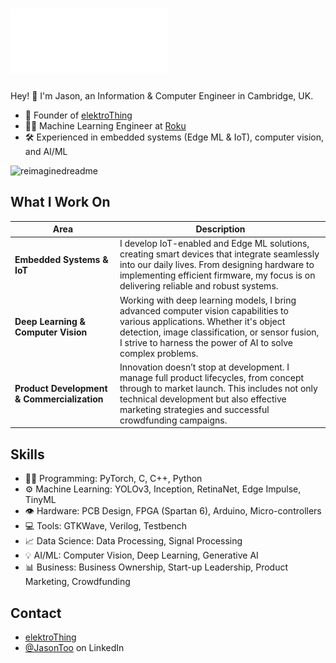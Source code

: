 <h1 align="left">
  <img src="https://github.com/tooyipjee/tooyipjee/blob/main/Jason%20Too.gif" alt="Jason Too" width="50%" />
</h1>

Hey! 👋
I'm Jason, an Information & Computer Engineer in Cambridge, UK.

- 🦔 Founder of [elektroThing](http://elektrothing.com/)
- 👨‍💻 Machine Learning Engineer at [Roku](https://www.roku.com/en-gb/)
- 🛠️ Experienced in embedded systems (Edge ML & IoT), computer vision, and AI/ML
  
<img src="https://github-readme-stats.vercel.app/api?username=tooyipjee" alt="reimaginedreadme" />

## What I Work On

| **Area** | **Description** |
| --- | --- |
| **Embedded Systems & IoT** | I develop IoT-enabled and Edge ML solutions, creating smart devices that integrate seamlessly into our daily lives. From designing hardware to implementing efficient firmware, my focus is on delivering reliable and robust systems. | 
| **Deep Learning & Computer Vision** | Working with deep learning models, I bring advanced computer vision capabilities to various applications. Whether it's object detection, image classification, or sensor fusion, I strive to harness the power of AI to solve complex problems. | 
| **Product Development & Commercialization** | Innovation doesn’t stop at development. I manage full product lifecycles, from concept through to market launch. This includes not only technical development but also effective marketing strategies and successful crowdfunding campaigns. | 

## Skills
- 👨‍💻 Programming: PyTorch, C, C++, Python
- ⚙️ Machine Learning: YOLOv3, Inception, RetinaNet, Edge Impulse, TinyML
- 👁️ Hardware: PCB Design, FPGA (Spartan 6), Arduino, Micro-controllers
- 💻 Tools: GTKWave, Verilog, Testbench
- 📈 Data Science: Data Processing, Signal Processing
- 💡 AI/ML: Computer Vision, Deep Learning, Generative AI
- 📊 Business: Business Ownership, Start-up Leadership, Product Marketing, Crowdfunding

## Contact
- [elektroThing](http://elektrothing.com/)
- [@JasonToo](https://www.linkedin.com/in/jason-too/) on LinkedIn
